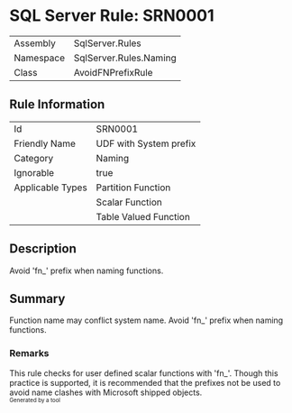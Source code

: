 ﻿# SQL Server Rule: SRN0001
  
|    |    |
|----|----|
| Assembly | SqlServer.Rules |
| Namespace | SqlServer.Rules.Naming |
| Class | AvoidFNPrefixRule |
  
## Rule Information
  
|    |    |
|----|----|
| Id | SRN0001 |
| Friendly Name | UDF with System prefix |
| Category | Naming |
| Ignorable | true |
| Applicable Types | Partition Function  |
|   | Scalar Function |
|   | Table Valued Function |
  
## Description
  
Avoid 'fn_' prefix when naming functions.
  
## Summary
  
Function name may conflict system name. Avoid 'fn_' prefix when naming functions.
  
### Remarks
  
This rule checks for user defined scalar functions with 'fn_'. Though this practice is
supported, it is recommended that the prefixes not be used to avoid name clashes with
Microsoft shipped objects.  
<sub><sup>Generated by a tool</sup></sub>
